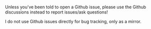 Unless you've been told to open a Github issue, please use the Github discussions instead to report issues/ask questions!

I do not use Github issues directly for bug tracking, only as a mirror.
